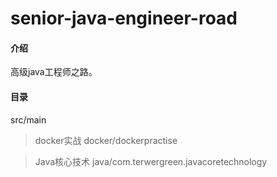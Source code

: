 # senior-java-engineer-road

#### 介绍
高级java工程师之路。

#### 目录
src/main

> docker实战
  docker/dockerpractise
    
> Java核心技术
  java/com.terwergreen.javacoretechnology

